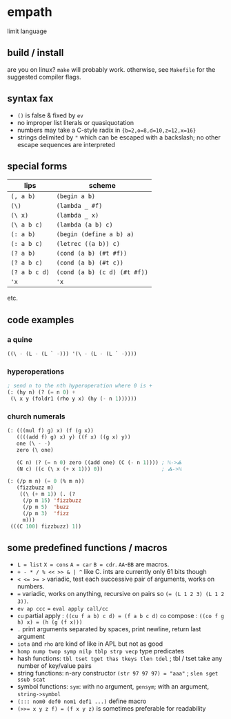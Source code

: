 # empath
limit language

## build / install
are you on linux? `make` will probably work. otherwise, see
`Makefile` for the suggested compiler flags.

## syntax fax
- `()` is false & fixed by `ev`
- no improper list literals or quasiquotation
- numbers may take a C-style radix in `{b=2,o=8,d=10,z=12,x=16}`
- strings delimited by `"` which can be escaped with a backslash;
  no other escape sequences are interpreted

## special forms

|  lips       | scheme                     |
|-------------|----------------------------|
|`(, a b)`    |`(begin a b)`               |
|`(\)`        |`(lambda _ #f)`             |
|`(\ x)`      |`(lambda _ x)`              |
|`(\ a b c)`  |`(lambda (a b) c)`          |
|`(: a b)`    |`(begin (define a b) a)`    |
|`(: a b c)`  |`(letrec ((a b)) c)`        |
|`(? a b)`    |`(cond (a b) (#t #f))`      |
|`(? a b c)`  |`(cond (a b) (#t c))`       |
|`(? a b c d)`|`(cond (a b) (c d) (#t #f))`|
|`'x`         |`'x`                        |

etc.

## code examples

### a quine
```lisp
((\ - (L - (L ` -))) '(\ - (L - (L ` -))))
```

### hyperoperations
```lisp
; send n to the nth hyperoperation where 0 is +
(: (hy n) (? (= n 0) +
 (\ x y (foldr1 (rho y x) (hy (- n 1))))))
```

### church numerals
```lisp
(: (((mul f) g) x) (f (g x))
   ((((add f) g) x) y) ((f x) ((g x) y))
   one (\ - -)
   zero (\ one)

   (C n) (? (= n 0) zero ((add one) (C (- n 1)))) ; ℕ->⛪
   (N c) ((c (\ x (+ x 1))) 0))                   ; ⛪->ℕ

(: (/p m n) (= 0 (% m n))
   (fizzbuzz m)
    ((\ (+ m 1)) (. (?
     (/p m 15) 'fizzbuzz
     (/p m 5)  'buzz
     (/p m 3)  'fizz
     m)))
 (((C 100) fizzbuzz) 1))
```

## some predefined functions / macros
- `L = list` `X = cons` `A = car` `B = cdr`.  `AA`-`BB` are macros.
- `+ - * / % << >> & | ^` like C. ints are currently only 61 bits though
- `< <= >= >` variadic, test each successive pair of arguments, works on numbers.
- `=` variadic, works on anything, recursive on pairs so `(= (L 1 2 3) (L 1 2 3))`.
- `ev ap ccc` = `eval apply call/cc`
- `cu` partial apply : `((cu f a b) c d) = (f a b c d)` `co` compose : `((co f g h) x) = (h (g (f x)))`
- `.` print arguments separated by spaces, print newline, return last argument
- `iota` and `rho` are kind of like in APL but not as good
- `homp nump twop symp nilp tblp strp vecp` type predicates
- hash functions: `tbl tset tget thas tkeys tlen tdel` ; tbl / tset take any number of key/value pairs
- string functions: n-ary constructor `(str 97 97 97) = "aaa"` ; `slen sget ssub scat`
- symbol functions: `sym`: with no argument, `gensym`; with an argument, `string->symbol`
- `(::: nom0 def0 nom1 def1 ...)` define macro
- `(>>= x y z f) = (f x y z)` is sometimes preferable for readability
